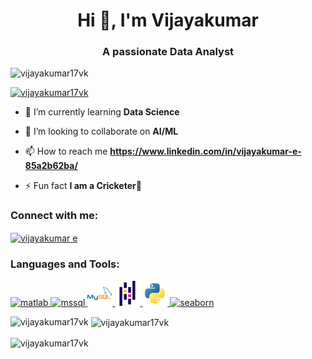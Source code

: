 <h1 align="center">Hi 👋, I'm Vijayakumar</h1>
<h3 align="center">A passionate Data Analyst </h3>

<p align="left"> <img src="https://komarev.com/ghpvc/?username=vijayakumar17vk&label=Profile%20views&color=0e75b6&style=flat" alt="vijayakumar17vk" /> </p>

<p align="left"> <a href="https://github.com/ryo-ma/github-profile-trophy"><img src="https://github-profile-trophy.vercel.app/?username=vijayakumar17vk" alt="vijayakumar17vk" /></a> </p>

- 🔭 I’m currently learning **Data Science**

- 👯 I’m looking to collaborate on **AI/ML**

- 📫 How to reach me **https://www.linkedin.com/in/vijayakumar-e-85a2b62ba/**

- ⚡ Fun fact **I am a Cricketer🏏**

<h3 align="left">Connect with me:</h3>
<p align="left">
<a href="https://linkedin.com/in/vijayakumar e" target="blank"><img align="center" src="https://raw.githubusercontent.com/rahuldkjain/github-profile-readme-generator/master/src/images/icons/Social/linked-in-alt.svg" alt="vijayakumar e" height="30" width="40" /></a>
</p>

<h3 align="left">Languages and Tools:</h3>
<p align="left"> <a href="https://www.mathworks.com/" target="_blank" rel="noreferrer"> <img src="https://upload.wikimedia.org/wikipedia/commons/2/21/Matlab_Logo.png" alt="matlab" width="40" height="40"/> </a> <a href="https://www.microsoft.com/en-us/sql-server" target="_blank" rel="noreferrer"> <img src="https://www.svgrepo.com/show/303229/microsoft-sql-server-logo.svg" alt="mssql" width="40" height="40"/> </a> <a href="https://www.mysql.com/" target="_blank" rel="noreferrer"> <img src="https://raw.githubusercontent.com/devicons/devicon/master/icons/mysql/mysql-original-wordmark.svg" alt="mysql" width="40" height="40"/> </a> <a href="https://pandas.pydata.org/" target="_blank" rel="noreferrer"> <img src="https://raw.githubusercontent.com/devicons/devicon/2ae2a900d2f041da66e950e4d48052658d850630/icons/pandas/pandas-original.svg" alt="pandas" width="40" height="40"/> </a> <a href="https://www.python.org" target="_blank" rel="noreferrer"> <img src="https://raw.githubusercontent.com/devicons/devicon/master/icons/python/python-original.svg" alt="python" width="40" height="40"/> </a> <a href="https://seaborn.pydata.org/" target="_blank" rel="noreferrer"> <img src="https://seaborn.pydata.org/_images/logo-mark-lightbg.svg" alt="seaborn" width="40" height="40"/> </a> </p>

<p><img align="left" src="https://github-readme-stats.vercel.app/api/top-langs?username=vijayakumar17vk&show_icons=true&locale=en&layout=compact" alt="vijayakumar17vk" /></p>

<p>&nbsp;<img align="center" src="https://github-readme-stats.vercel.app/api?username=vijayakumar17vk&show_icons=true&locale=en" alt="vijayakumar17vk" /></p>

<p><img align="center" src="https://github-readme-streak-stats.herokuapp.com/?user=vijayakumar17vk&" alt="vijayakumar17vk" /></p>
